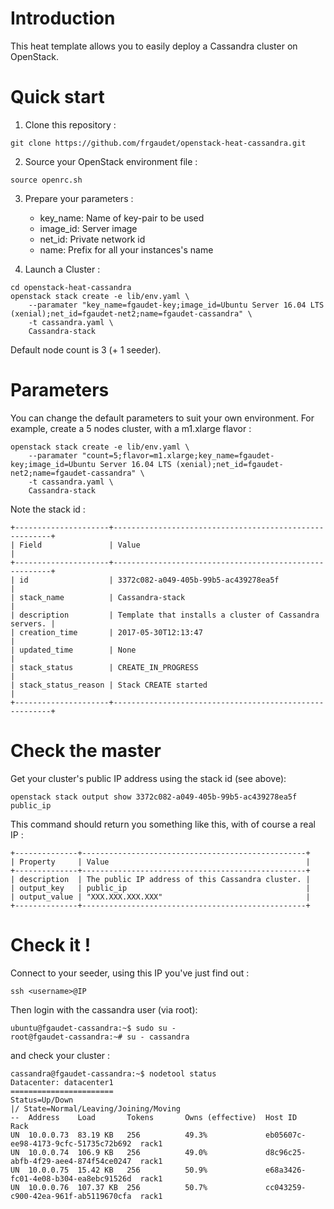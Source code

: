 # Introduction

This heat template allows you to easily deploy a Cassandra cluster on OpenStack.

# Quick start
1) Clone this repository :

`git clone https://github.com/frgaudet/openstack-heat-cassandra.git`

2) Source your OpenStack environment file :

`source openrc.sh`

3) Prepare your parameters :

	* key_name: Name of key-pair to be used
	* image_id: Server image
	* net_id: Private network id
	* name: Prefix for all your instances's name

4) Launch a Cluster :

```
cd openstack-heat-cassandra
openstack stack create -e lib/env.yaml \
	--paramater "key_name=fgaudet-key;image_id=Ubuntu Server 16.04 LTS (xenial);net_id=fgaudet-net2;name=fgaudet-cassandra" \
	-t cassandra.yaml \
	Cassandra-stack
```

Default node count is 3 (+ 1 seeder).

# Parameters

You can change the default parameters to suit your own environment. For example, create a 5 nodes cluster, with a m1.xlarge flavor :

```
openstack stack create -e lib/env.yaml \
	--paramater "count=5;flavor=m1.xlarge;key_name=fgaudet-key;image_id=Ubuntu Server 16.04 LTS (xenial);net_id=fgaudet-net2;name=fgaudet-cassandra" \
	-t cassandra.yaml \
	Cassandra-stack
```

Note the stack id :
```
+---------------------+--------------------------------------------------------+
| Field               | Value                                                  |
+---------------------+--------------------------------------------------------+
| id                  | 3372c082-a049-405b-99b5-ac439278ea5f                   |
| stack_name          | Cassandra-stack                                        |
| description         | Template that installs a cluster of Cassandra servers. |
| creation_time       | 2017-05-30T12:13:47                                    |
| updated_time        | None                                                   |
| stack_status        | CREATE_IN_PROGRESS                                     |
| stack_status_reason | Stack CREATE started                                   |
+---------------------+--------------------------------------------------------+
```

# Check the master

Get your cluster's public IP address using the stack id (see above):

`openstack stack output show 3372c082-a049-405b-99b5-ac439278ea5f public_ip`

This command should return you something like this, with of course a real IP :
```
+--------------+--------------------------------------------------+
| Property     | Value                                            |
+--------------+--------------------------------------------------+
| description  | The public IP address of this Cassandra cluster. |
| output_key   | public_ip                                        |
| output_value | "XXX.XXX.XXX.XXX"                                |
+--------------+--------------------------------------------------+
```

# Check it !

Connect to your seeder, using this IP you've just find out :

`ssh <username>@IP`

Then login with the cassandra user (via root):

```
ubuntu@fgaudet-cassandra:~$ sudo su -
root@fgaudet-cassandra:~# su - cassandra
```

and check your cluster :

```
cassandra@fgaudet-cassandra:~$ nodetool status
Datacenter: datacenter1
=======================
Status=Up/Down
|/ State=Normal/Leaving/Joining/Moving
--  Address    Load       Tokens       Owns (effective)  Host ID                               Rack
UN  10.0.0.73  83.19 KB   256          49.3%             eb05607c-ee98-4173-9cfc-51735c72b692  rack1
UN  10.0.0.74  106.9 KB   256          49.0%             d8c96c25-abfb-4f29-aee4-874f54ce0247  rack1
UN  10.0.0.75  15.42 KB   256          50.9%             e68a3426-fc01-4e08-b304-ea8ebc91526d  rack1
UN  10.0.0.76  107.37 KB  256          50.7%             cc043259-c900-42ea-961f-ab5119670cfa  rack1
```
